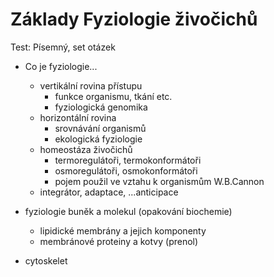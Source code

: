 # Základy Fyziologie živočichů
Test: Písemný, set otázek  

- Co je fyziologie...
  - vertikální rovina přístupu
    - funkce organismu, tkání etc.
    - fyziologická genomika
  - horizontální rovina
    - srovnávání organismů
    - ekologická fyziologie
  - homeostáza živočichů
    - termoregulátoři, termokonformátoři
    - osmoregulátoři, osmokonformátoři
    - pojem použil ve vztahu k organismům W.B.Cannon
  - integrátor, adaptace, ...anticipace

- fyziologie buněk a molekul (opakování biochemie)
  - lipidické membrány a jejich komponenty
  - membránové proteiny a kotvy (prenol)
- cytoskelet